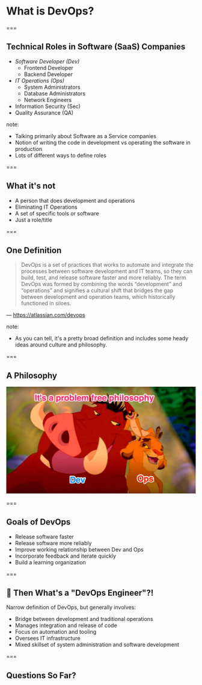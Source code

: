 # What is DevOps?

===

## Technical Roles in Software (SaaS) Companies

- _Software Developer (Dev)_
  - Frontend Developer
  - Backend Developer
- _IT Operations (Ops)_
  - System Administrators
  - Database Administrators
  - Network Engineers
- Information Security (Sec)
- Quality Assurance (QA)

note:

- Talking primarily about Software as a Service companies
- Notion of writing the code in development vs operating the software in production
- Lots of different ways to define roles

===

## What it's not

- A person that does development and operations
- Eliminating IT Operations
- A set of specific tools or software
- Just a role/title

===

## One Definition

> DevOps is a set of practices that works to automate and integrate the processes between software development and IT teams, so they can build, test, and release software faster and more reliably. The term DevOps was formed by combining the words “development” and “operations” and signifies a cultural shift that bridges the gap between development and operation teams, which historically functioned in siloes.

&mdash; https://atlassian.com/devops

note:

- As you can tell, it's a pretty broad definition and includes some heady ideas around culture and philosophy.

===

## A Philosophy

<img src="dist/img/hakuna-matata.png" alt="DevOps Lion King Image" class="noborder"/>

===

## Goals of DevOps

- Release software faster
- Release software more reliably
- Improve working relationship between Dev and Ops
- Incorporate feedback and iterate quickly
- Build a learning organization

===

## 🧐 Then What's a "DevOps Engineer"?!

Narrow definition of DevOps, but generally involves:

- Bridge between development and traditional operations
- Manages integration and release of code
- Focus on automation and tooling
- Oversees IT infrastructure
- Mixed skillset of system administration and software development

===

## Questions So Far?
